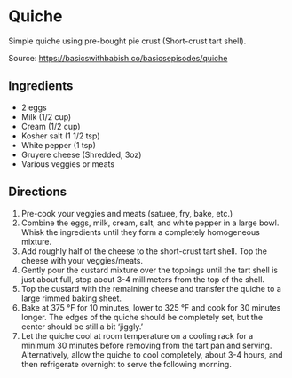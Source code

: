 # Quiche

Simple quiche using pre-bought pie crust (Short-crust tart shell).

Source: https://basicswithbabish.co/basicsepisodes/quiche

## Ingredients

* 2 eggs
* Milk (1/2 cup)
* Cream (1/2 cup)
* Kosher salt (1 1/2 tsp)
* White pepper (1 tsp)
* Gruyere cheese (Shredded, 3oz)
* Various veggies or meats

## Directions

1. Pre-cook your veggies and meats (satuee, fry, bake, etc.)
1. Combine the eggs, milk, cream, salt, and white pepper in a large bowl. Whisk the ingredients until they form a completely homogeneous mixture. 
1. Add roughly half of the cheese to the short-crust tart shell. Top the cheese with your veggies/meats.
1. Gently pour the custard mixture over the toppings until the tart shell is just about full, stop about 3-4 millimeters from the top of the shell.
1. Top the custard with the remaining cheese and transfer the quiche to a large rimmed baking sheet.
1. Bake at 375 °F for 10 minutes, lower to 325 °F and cook for 30 minutes longer. The edges of the quiche should be completely set, but the center should be still a bit ‘jiggly.’
1. Let the quiche cool at room temperature on a cooling rack for a minimum 30 minutes before removing from the tart pan and serving. Alternatively, allow the quiche to cool completely, about 3-4 hours, and then refrigerate overnight to serve the following morning. 
